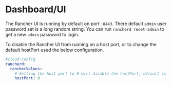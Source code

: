 # Dashboard/UI

The Rancher UI is running by default on port `:8443`.  There default
`admin` user password set is a long random string.  You can run `rancherd reset-admin` to
get a new `admin` password to login.

To disable the Rancher UI from running on a host port, or to change the
default hostPort used the below configuration.

```yaml
#cloud-config
rancherd:
  rancherValues:
    # Setting the host port to 0 will disable the hostPort, default is 8443
    hostPort: 0
```
